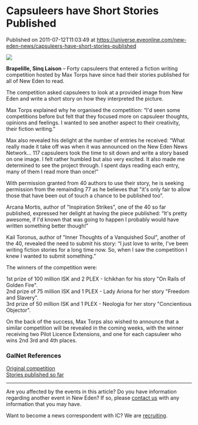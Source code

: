 # Capsuleers have Short Stories Published
Published on 2011-07-12T11:03:49 at https://universe.eveonline.com/new-eden-news/capsuleers-have-short-stories-published

![](http://www.eve-ic.net/media/assets/icarticlebanner.png)  
  
 **Brapelille, Sinq Laison** – Forty capsuleers that entered a fiction writing competition hosted by Max Torps have since had their stories published for all of New Eden to read.   
  
The competition asked capsuleers to look at a provided image from New Eden and write a short story on how they interpreted the picture.   
  
Max Torps explained why he organised the competition: “I'd seen some competitions before but felt that they focused more on capsuleer thoughts, opinions and feelings. I wanted to see another aspect to their creativity, their fiction writing.”   
  
Max also revealed his delight at the number of entries he received: “What really made it take off was when it was announced on the New Eden News Network... 117 capsuleers took the time to sit down and write a story based on one image. I felt rather humbled but also very excited. It also made me determined to see the project through. I spent days reading each entry, many of them I read more than once!”   
  
With permission granted from 40 authors to use their story, he is seeking permission from the remainding 77 as he believes that "it's only fair to allow those that have been out of touch a chance to be published too”.   
  
Arcana Mortis, author of "Inspiration Strikes", one of the 40 so far published, expressed her delight at having the piece published: “It's pretty awesome, if I'd known that was going to happen I probably would have written something better though!”   
  
Kail Toronus, author of "Inner Thoughts of a Vanquished Soul", another of the 40, revealed the need to submit his story: “I just love to write, I've been writing fiction stories for a long time now. So, when I saw the competition I knew I wanted to submit something.”   
  
The winners of the competition were:   
  
1st prize of 100 million ISK and 2 PLEX - Ichikhan for his story "On Rails of Golden Fire".   
2nd prize of 75 million ISK and 1 PLEX - Lady Ariona for her story "Freedom and Slavery".   
3rd prize of 50 million ISK and 1 PLEX - Neologia for her story "Concientious Objector".   
  
On the back of the success, Max Torps also wished to announce that a similar competition will be revealed in the coming weeks, with the winner receiving two Pilot Licence Extensions, and one for each capsuleer who wins 2nd 3rd and 4th places.

### GalNet References

[Original competition](http://www.starfleetcomms.com/imagesofeve2)  
[Stories published so far](http://www.starfleetcomms.com/content/starfleet_comms_collection)

* * *

Are you affected by the events in this article? Do you have information regarding another event in New Eden? If so, please [contact us](http://www.eveonline.com/news.asp?a=submitrp) with any information that you may have.  
  
Want to become a news correspondent with IC? We are [recruiting](http://www.eveonline.com/isd.asp).
